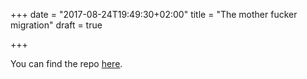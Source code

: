 +++
date = "2017-08-24T19:49:30+02:00"
title = "The mother fucker migration"
draft = true

+++

You can find the repo [here](https://github.com/salvalcantara/django-change-pk).
